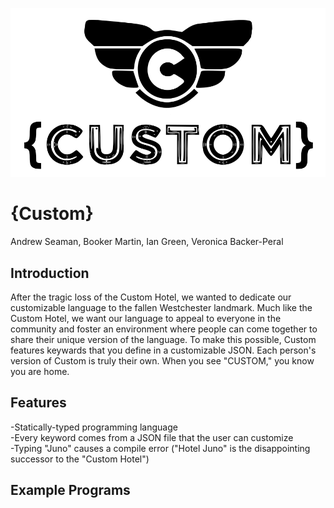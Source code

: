 ![](https://github.com/Booker-M/Custom/blob/main/logo/Custom.png?raw=true)

# {Custom}
Andrew Seaman, Booker Martin, Ian Green, Veronica Backer-Peral

## Introduction
After the tragic loss of the Custom Hotel, we wanted to dedicate our customizable language to the fallen Westchester landmark. Much like the Custom Hotel, we want our language to appeal to everyone in the community and foster an environment where people can come together to share their unique version of the language. To make this possible, Custom features keywards that you define in a customizable JSON. Each person's version of Custom is truly their own. When you see "CUSTOM," you know you are home.

## Features
-Statically-typed programming language  
-Every keyword comes from a JSON file that the user can customize  
-Typing "Juno" causes a compile error ("Hotel Juno" is the disappointing successor to the "Custom Hotel")  

## Example Programs
